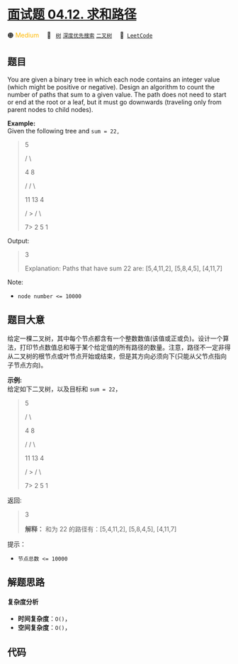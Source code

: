 # [面试题 04.12. 求和路径](https://leetcode.cn/problems/paths-with-sum-lcci)

🟠 <font color=#ffb800>Medium</font>&emsp; 🔖&ensp; [`树`](/leetcode-js/outline/tag/tree.md) [`深度优先搜索`](/leetcode-js/outline/tag/depth-first-search.md) [`二叉树`](/leetcode-js/outline/tag/binary-tree.md)&emsp; 🔗&ensp;[`LeetCode`](https://leetcode.cn/problems/paths-with-sum-lcci)

## 题目

You are given a binary tree in which each node contains an integer value
(which might be positive or negative). Design an algorithm to count the number
of paths that sum to a given value. The path does not need to start or end at
the root or a leaf, but it must go downwards (traveling only from parent nodes
to child nodes).

**Example:**  
Given the following tree and  `sum = 22,`

> 
> 
> 
> 
> 
> > 
> > 
> > 
>   5
> 
> > 
> > 
> > 
>  / \
> 
> > 
> > 
> > 
> 4   8
> 
> > 
> > 
>    /   / \
> 
> > 
> > 
>   11  13  4
> 
> > 
> > 
>  /  \> 
> / \
> 
> > 
> > 
> 7> 
> 2  5   1
> 
> 

Output:

> 
> 
> 
> 
> 
> 3
> 
> Explanation: Paths that have sum 22 are: [5,4,11,2], [5,8,4,5], [4,11,7]

Note:

  * `node number <= 10000`


## 题目大意

给定一棵二叉树，其中每个节点都含有一个整数数值(该值或正或负)。设计一个算法，打印节点数值总和等于某个给定值的所有路径的数量。注意，路径不一定非得从二叉树的根节点或叶节点开始或结束，但是其方向必须向下(只能从父节点指向子节点方向)。

**示例:**  
给定如下二叉树，以及目标和 `sum = 22`，

> 
> 
> 
> 
> 
> > 
> > 
> > 
>   5
> 
> > 
> > 
> > 
>  / \
> 
> > 
> > 
> > 
> 4   8
> 
> > 
> > 
>    /   / \
> 
> > 
> > 
>   11  13  4
> 
> > 
> > 
>  /  \> 
> / \
> 
> > 
> > 
> 7> 
> 2  5   1
> 
> 

返回:

> 
> 
> 
> 
> 
> 3
> 
> **解释：** 和为 22 的路径有：[5,4,11,2], [5,8,4,5], [4,11,7]

提示：

  * `节点总数 <= 10000`


## 解题思路

#### 复杂度分析

- **时间复杂度**：`O()`，
- **空间复杂度**：`O()`，

## 代码

```javascript

```